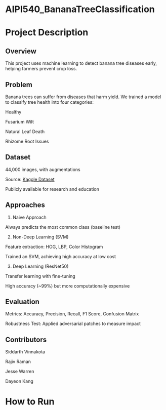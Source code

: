 # AIPI540_BananaTreeClassification

# Project Description

## Overview

This project uses machine learning to detect banana tree diseases early, helping farmers prevent crop loss.

## Problem  

Banana trees can suffer from diseases that harm yield. We trained a model to classify tree health into four categories:  

Healthy  

Fusarium Wilt  

Natural Leaf Death  

Rhizome Root Issues  

## Dataset  

44,000 images, with augmentations  

Source: [Kaggle Dataset](https://www.kaggle.com/datasets/shuvokumarbasak4004/banana-tree-disease-detection-new-and-update-dataset/data)

Publicly available for research and education

## Approaches

1. Naive Approach  

Always predicts the most common class (baseline test)  

2. Non-Deep Learning (SVM)  

Feature extraction: HOG, LBP, Color Histogram  

Trained an SVM, achieving high accuracy at low cost  

3. Deep Learning (ResNet50)  

Transfer learning with fine-tuning  

High accuracy (~99%) but more computationally expensive  

## Evaluation

Metrics: Accuracy, Precision, Recall, F1 Score, Confusion Matrix  

Robustness Test: Applied adversarial patches to measure impact  

## Contributors

Siddarth Vinnakota  

Rajiv Raman  

Jesse Warren  

Dayeon Kang 

# How to Run